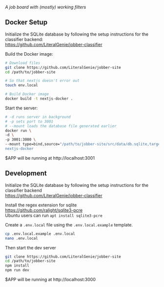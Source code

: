 _A job board with (mostly) working filters_

## Docker Setup

Initialize the SQLite database by following the setup instructions for the classifier backend:  
https://github.com/LiteralGenie/jobber-classifier

Build the Docker image:

```bash
# Download files
git clone https://github.com/LiteralGenie/jobber-site
cd /path/to/jobber-site

# So that nextjs doesn't error out
touch env.local

# Build Docker image
docker build -t nextjs-docker .
```

Start the server:

```bash
# -d runs server in background
# -p sets port to 3001
# --mount loads the database file generated earlier
docker run \
-d \
-p 3001:3000 \
--mount type=bind,source="/path/to/jobber-site/src/data/db.sqlite,target=/app/src/data/db.sqlite \
nextjs-docker
```

$APP will be running at http://localhost:3001

## Development

Initialize the SQLite database by following the setup instructions for the classifier backend  
https://github.com/LiteralGenie/jobber-classifier

Install the regex extension for sqlite  
https://github.com/ralight/sqlite3-pcre  
Ubuntu users can run `apt install sqlite3-pcre`

Create a `.env.local` file using the `.env.local.example` template.

```bash
cp .env.local.example .env.local
nano .env.local
```

Then start the dev server

```bash
git clone https://github.com/LiteralGenie/jobber-site
cd /path/to/jobber-site
npm install
npm run dev
```

$APP will be running at http://localhost:3000
